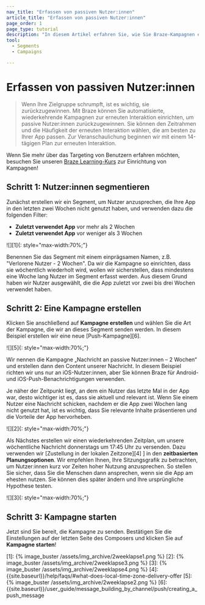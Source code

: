 ```yaml
---
nav_title: "Erfassen von passiven Nutzer:innen"
article_title: "Erfassen von passiven Nutzer:innen"
page_order: 1
page_type: tutorial
description: "In diesem Artikel erfahren Sie, wie Sie Braze-Kampagnen effektiv einsetzen können, um diese Nutzer:innen wieder einzubinden."
tool:
  - Segments
  - Campaigns

---
```


# Erfassen von passiven Nutzer:innen

> Wenn Ihre Zielgruppe schrumpft, ist es wichtig, sie zurückzugewinnen. Mit Braze können Sie automatisierte, wiederkehrende Kampagnen zur erneuten Interaktion einrichten, um passive Nutzer:innen zurückzugewinnen. Sie können den Zeitrahmen und die Häufigkeit der erneuten Interaktion wählen, die am besten zu Ihrer App passen. Zur Veranschaulichung beginnen wir mit einem 14-tägigen Plan zur erneuten Interaktion.

Wenn Sie mehr über das Targeting von Benutzern erfahren möchten, besuchen Sie unseren [Braze Learning-Kurs](https://learning.braze.com/campaign-setup-delivery-targeting-conversions) zur Einrichtung von Kampagnen!

## Schritt 1: Nutzer:innen segmentieren

Zunächst erstellen wir ein Segment, um Nutzer anzusprechen, die Ihre App in den letzten zwei Wochen nicht genutzt haben, und verwenden dazu die folgenden Filter:

- **Zuletzt verwendet App** vor mehr als 2 Wochen
- **Zuletzt verwendet App** vor weniger als 3 Wochen

![][1]{: style="max-width:70%;"}

Benennen Sie das Segment mit einem einprägsamen Namen, z.B. "Verlorene Nutzer - 2 Wochen". Da wir die Kampagne so einrichten, dass sie wöchentlich wiederholt wird, wollen wir sicherstellen, dass mindestens eine Woche lang Nutzer im Segment erfasst werden. Aus diesem Grund haben wir Nutzer ausgewählt, die die App zuletzt vor zwei bis drei Wochen verwendet haben.

## Schritt 2: Eine Kampagne erstellen

Klicken Sie anschließend auf **Kampagne erstellen** und wählen Sie die Art der Kampagne, die wir an dieses Segment senden werden. In diesem Beispiel erstellen wir eine neue [Push-Kampagne][6].

![][5]{: style="max-width:70%;"}

Wir nennen die Kampagne „Nachricht an passive Nutzer:innen – 2 Wochen“ und erstellen dann den Content unserer Nachricht. In diesem Beispiel richten wir uns nur an iOS-Nutzer:innen, aber Sie können Braze für Android- und iOS-Push-Benachrichtigungen verwenden. 

Je näher der Zeitpunkt liegt, an dem ein Nutzer das letzte Mal in der App war, desto wichtiger ist es, dass sie aktuell und relevant ist. Wenn Sie einem Nutzer eine Nachricht schicken, nachdem er die App zwei Wochen lang nicht genutzt hat, ist es wichtig, dass Sie relevante Inhalte präsentieren und die Vorteile der App hervorheben.

![][2]{: style="max-width:70%;"}

Als Nächstes erstellen wir einen wiederkehrenden Zeitplan, um unsere wöchentliche Nachricht donnerstags um 17:45 Uhr zu versenden. Dazu verwenden wir [Zustellung in der lokalen Zeitzone][4] ] in den **zeitbasierten Planungsoptionen**. Wir empfehlen Ihnen, Ihre Sitzungsgrafik zu betrachten, um Nutzer:innen kurz vor Zeiten hoher Nutzung anzusprechen. So stellen Sie sicher, dass Sie die Menschen dann ansprechen, wenn sie die App am ehesten nutzen. Sie können dies später ändern und Ihre ursprüngliche Hypothese testen.

![][3]{: style="max-width:70%;"}

## Schritt 3: Kampagne starten

Jetzt sind Sie bereit, die Kampagne zu senden. Bestätigen Sie die Einstellungen auf der letzten Seite des Composers und klicken Sie auf **Kampagne starten**!

[1]: {% image_buster /assets/img_archive/2weeklapse1.png %}
[2]: {% image_buster /assets/img_archive/2weeklapse3.png %}
[3]: {% image_buster /assets/img_archive/2weeklapse4.png %}
[4]: {{site.baseurl}}/help/faqs/#what-does-local-time-zone-delivery-offer
[5]: {% image_buster /assets/img_archive/2weeklapse2.png %}
[6]: {{site.baseurl}}/user_guide/message_building_by_channel/push/creating_a_push_message